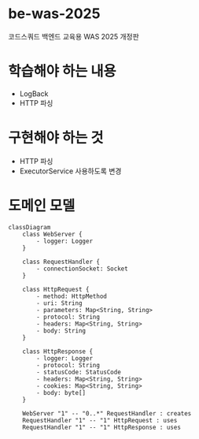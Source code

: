 # be-was-2025
코드스쿼드 백엔드 교육용 WAS 2025 개정판

# 학습해야 하는 내용
- LogBack
- HTTP 파싱

# 구현해야 하는 것
- HTTP 파싱
- ExecutorService 사용하도록 변경

# 도메인 모델
```mermaid
classDiagram
    class WebServer {
        - logger: Logger
    }

    class RequestHandler {
        - connectionSocket: Socket
    }

    class HttpRequest {
        - method: HttpMethod
        - uri: String
        - parameters: Map<String, String>
        - protocol: String
        - headers: Map<String, String>
        - body: String
    }

    class HttpResponse {
        - logger: Logger
        - protocol: String
        - statusCode: StatusCode
        - headers: Map<String, String>
        - cookies: Map<String, String>
        - body: byte[]
    }

    WebServer "1" -- "0..*" RequestHandler : creates
    RequestHandler "1" -- "1" HttpRequest : uses
    RequestHandler "1" -- "1" HttpResponse : uses
```